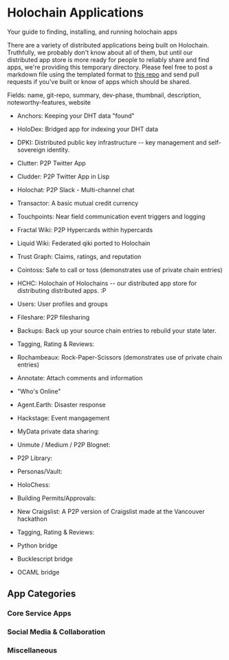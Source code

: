 # Holochain Applications
Your guide to finding, installing, and running holochain apps

There are a variety of distributed applications being built on Holochain. Truthfully, we probably don't know about all of them, but until our distributed app store is more ready for people to reliably share and find apps, we're providing this temporary directory. Please feel free to post a markdown file using the templated format to [this repo](https://github.com/holochain/apps) and send pull requests if you've built or know of apps which should be shared.

Fields: name, git-repo, summary, dev-phase, thumbnail, description, noteworthy-features, website


 - Anchors: Keeping your DHT data "found"
 - HoloDex: Bridged app for indexing your DHT data
 - DPKI: Distributed public key infrastructure -- key management and self-sovereign identity.
 - Clutter: P2P Twitter App
 - Cludder: P2P Twitter App in Lisp
 - Holochat: P2P Slack - Multi-channel chat
 - Transactor: A basic mutual credit currency
 - Touchpoints: Near field communication event triggers and logging
 - Fractal Wiki: P2P Hypercards within hypercards
 - Liquid Wiki: Federated qiki ported to Holochain
 - Trust Graph: Claims, ratings, and reputation
 - Cointoss: Safe to call or toss (demonstrates use of private chain entries)
 - HCHC: Holochain of Holochains -- our distributed app store for distributing distributed apps. :P
 - Users: User profiles and groups
 - Fileshare: P2P filesharing
 - Backups: Back up your source chain entries to rebuild your state later.
 - Tagging, Rating & Reviews:
 - Rochambeaux: Rock-Paper-Scissors (demonstrates use of private chain entries)
 - Annotate: Attach comments and information
 - "Who's Online"
 - Agent.Earth: Disaster response
 - Hackstage: Event mangagement
 - MyData private data sharing:
 - Unmute / Medium / P2P Blognet:
 - P2P Library:
 - Personas/Vault:
 - HoloChess:
 - Building Permits/Approvals:
 - New Craigslist: A P2P version of Craigslist made at the Vancouver hackathon
 - Tagging, Rating & Reviews:

 - Python bridge
 - Bucklescript bridge
 - OCAML bridge


## App Categories

### Core Service Apps

### Social Media & Collaboration

### Miscellaneous
